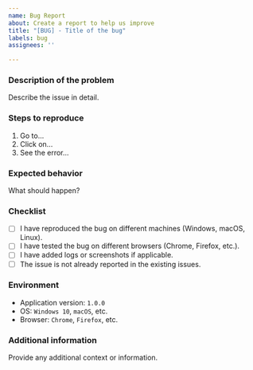 ```yaml
---
name: Bug Report
about: Create a report to help us improve
title: "[BUG] - Title of the bug"
labels: bug
assignees: ''

---
```


### Description of the problem
Describe the issue in detail.

### Steps to reproduce
1. Go to...
2. Click on...
3. See the error...

### Expected behavior
What should happen?

### Checklist
- [ ] I have reproduced the bug on different machines (Windows, macOS, Linux).
- [ ] I have tested the bug on different browsers (Chrome, Firefox, etc.).
- [ ] I have added logs or screenshots if applicable.
- [ ] The issue is not already reported in the existing issues.

### Environment
- Application version: `1.0.0`
- OS: `Windows 10`, `macOS`, etc.
- Browser: `Chrome`, `Firefox`, etc.

### Additional information
Provide any additional context or information.
